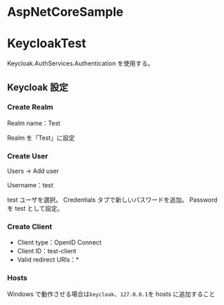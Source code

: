 # AspNetCoreSample

# KeycloakTest

Keycloak.AuthServices.Authentication を使用する。

## Keycloak 設定

### Create Realm

Realm name：Test

Realm を「Test」に設定

### Create User

Users -> Add user

Username：test

test ユーザを選択。
Credentials タブで新しいパスワードを追加。
Password を test として設定。

### Create Client

- Client type：OpenID Connect
- Client ID：test-client
- Valid redirect URIs：\*

### Hosts

Windows で動作させる場合は`keycloak`、`127.0.0.1`を hosts に追加すること
